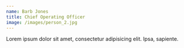 ```yaml
---
name: Barb Jones
title: Chief Operating Officer
image: /images/person_2.jpg
---
```

Lorem ipsum dolor sit amet, consectetur adipisicing elit. Ipsa, sapiente.